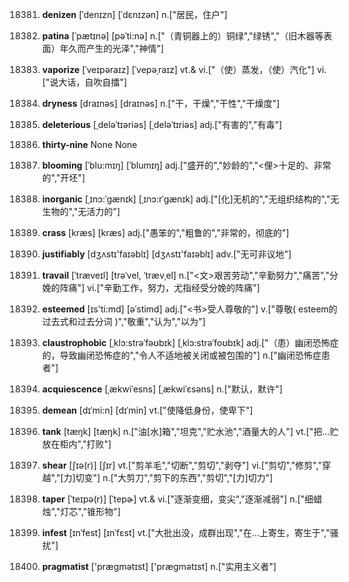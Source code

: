 18381. **denizen**
[ˈdenɪzn]  [ˈdɛnɪzən]
n.["居民，住户"]  

18382. **patina**
[ˈpætɪnə]  [pəˈti:nə]
n.["（青铜器上的）铜绿","绿锈","（旧木器等表面）年久而产生的光泽","神情"]  

18383. **vaporize**
[ˈveɪpəraɪz]  [ˈvepəˌraɪz]
vt.& vi.["（使）蒸发，（使）汽化"]  vi.["说大话，自吹自擂"]  

18384. **dryness**
[draɪnəs]  [draɪnəs]
n.["干，干燥","干性","干燥度"]  

18385. **deleterious**
[ˌdeləˈtɪəriəs]  [ˌdeləˈtɪriəs]
adj.["有害的","有毒"]  

18386. **thirty-nine**
None
None

18387. **blooming**
[ˈblu:mɪŋ]  [ˈblumɪŋ]
adj.["盛开的","妙龄的","<俚>十足的、非常的","开坯"]  

18388. **inorganic**
[ˌɪnɔ:ˈgænɪk]  [ˌɪnɔ:rˈgænɪk]
adj.["[化]无机的","无组织结构的","无生物的","无活力的"]  

18389. **crass**
[kræs]  [kræs]
adj.["愚笨的","粗鲁的","非常的，彻底的"]  

18390. **justifiably**
[dʒʌstɪ'faɪəblɪ]  [dʒʌstɪ'faɪəblɪ]
adv.["无可非议地"]  

18391. **travail**
[ˈtræveɪl]  [trəˈvel, ˈtrævˌel]
n.["<文>艰苦劳动","辛勤努力","痛苦","分娩的阵痛"]  vi.["辛勤工作，努力，尤指经受分娩的阵痛"]  

18392. **esteemed**
[ɪs'ti:md]  [əˈstimd]
adj.["<书>受人尊敬的"]  v.["尊敬( esteem的过去式和过去分词 )","敬重","认为","以为"]  

18393. **claustrophobic**
[ˌklɔ:strəˈfəʊbɪk]  [ˌklɔ:strəˈfoʊbɪk]
adj.["（患）幽闭恐怖症的，导致幽闭恐怖症的","令人不适地被关闭或被包围的"]  n.["幽闭恐怖症患者"]  

18394. **acquiescence**
[ˌækwiˈesns]  [ˌækwiˈɛsəns]
n.["默认，默许"]  

18395. **demean**
[dɪˈmi:n]  [dɪˈmin]
vt.["使降低身份，使卑下"]  

18396. **tank**
[tæŋk]  [tæŋk]
n.["油[水]箱","坦克","贮水池","酒量大的人"]  vt.["把…贮放在柜内","打败"]  

18397. **shear**
[ʃɪə(r)]  [ʃɪr]
vt.["剪羊毛","切断","剪切","剥夺"]  vi.["剪切","修剪","穿越","[力]切变"]  n.["大剪刀","剪下的东西","剪切","[力]切力"]  

18398. **taper**
[ˈteɪpə(r)]  [ˈtepɚ]
vt.& vi.["逐渐变细，变尖","逐渐减弱"]  n.["细蜡烛","灯芯","锥形物"]  

18399. **infest**
[ɪnˈfest]  [ɪnˈfɛst]
vt.["大批出没，成群出现","在…上寄生，寄生于","骚扰"]  

18400. **pragmatist**
['præɡmətɪst]  ['præɡmətɪst]
n.["实用主义者"]  

